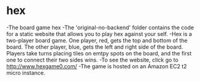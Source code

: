 # hex
-The board game hex
-The 'original-no-backend' folder contains the code for a static website that allows you to play hex against your self. 
-Hex is a two-player board game. One player, red, gets the top and bottom of the board. The other player, blue, gets the left and right side of the board. 
Players take turns placing tiles on emtpy spots on the board, and the first one to connect their two sides wins. 
-To see the website, click go to http://www.hexgame0.com/
-The game is hosted on an Amazon EC2 t2 micro instance.
